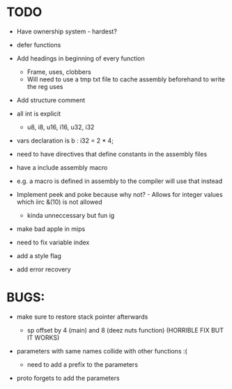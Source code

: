 # TODO
- Have ownership system - hardest?
- defer functions
- Add headings in beginning of every function
    - Frame, uses, clobbers
    - Will need to use a tmp txt file to cache assembly beforehand
     to write the reg uses
- Add structure comment
- all int is explicit
    - u8, i8, u16, i16, u32, i32

- vars declaration is b : i32 = 2 * 4;
- need to have directives that define constants in the assembly files

- have a include assembly macro
- e.g. a macro is defined in assembly to the compiler will use that instead

- Implement peek and poke because why not? - Allows for integer values which iirc &(10) is not allowed
    - kinda unneccessary but fun ig
- make bad apple in mips

- need to fix variable index

- add a style flag
- add error recovery

# BUGS:
- make sure to restore stack pointer afterwards
    - sp offset by 4 (main) and 8 (deez nuts function)
    (HORRIBLE FIX BUT IT WORKS)

- parameters with same names collide with other functions :(
    - need to add a prefix to the parameters

- proto forgets to add the parameters
